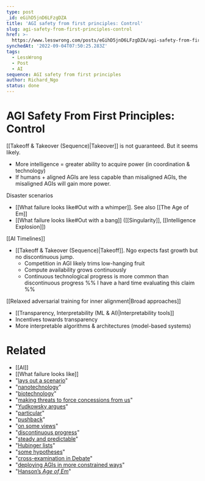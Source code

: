 ```yaml
---
type: post
_id: eGihD5jnD6LFzgDZA
title: 'AGI safety from first principles: Control'
slug: agi-safety-from-first-principles-control
href: >-
  https://www.lesswrong.com/posts/eGihD5jnD6LFzgDZA/agi-safety-from-first-principles-control
synchedAt: '2022-09-04T07:50:25.283Z'
tags:
  - LessWrong
  - Post
  - AI
sequence: AGI safety from first principles
author: Richard_Ngo
status: done
---
```


# AGI Safety From First Principles: Control

[[Takeoff & Takeover (Sequence)|Takeover]] is not guaranteed. But it seems likely.

- More intelligence = greater ability to acquire power (in coordination & technology)
- If humans + aligned AGIs are less capable than misaligned AGIs, the misaligned AGIs will gain more power.

Disaster scenarios

- [[What failure looks like#Out with a whimper]]. See also [[The Age of Em]]
- [[What failure looks like#Out with a bang]] ([[Singularity]], [[Intelligence Explosion]])

[[AI Timelines]]

- [[Takeoff & Takeover (Sequence)|Takeoff]]. Ngo expects fast growth but no discontinuous jump.
	- Competition in AGI likely trims low-hanging fruit
	- Compute availability grows continuously
	- Continuous technological progress is more common than discontinuous progress %% I have a hard time evaluating this claim %%

[[Relaxed adversarial training for inner alignment|Broad approaches]]

- [[Transparency, Interpretability (ML & AI)|Interpretability tools]]
- Incentives towards transparency
- More interpretable algorithms & architectures (model-based systems)

# Related

- [[AI]]
- [[What failure looks like]]
- "[lays out a scenario](https://ageofem.com/)"
- "[nanotechnology](http://intelligence.org/files/AIPosNegFactor.pdf)"
- "[biotechnology](https://80000hours.org/problem-profiles/positively-shaping-artificial-intelligence/)"
- "[making threats to force concessions from us](https://www.lesswrong.com/s/p947tK8CoBbdpPtyK)"
- "[Yudkowsky argues](https://intelligence.org/files/IEM.pdf)"
- "[particular](https://aiimpacts.org/likelihood-of-discontinuous-progress-around-the-development-of-agi/)"
- "[pushback](https://sideways-view.com/2018/02/24/takeoff-speeds/)"
- "[on some views](http://www.incompleteideas.net/IncIdeas/BitterLesson.html)"
- "[discontinuous progress](https://aiimpacts.org/discontinuous-progress-investigation/)"
- "[steady and predictable](https://aiimpacts.org/historic-trends-in-chess-ai/)"
- "[Hubinger lists](https://www.lesswrong.com/posts/9Dy5YRaoCxH9zuJqa/relaxed-adversarial-training-for-inner-alignment#The_core_problem__transparency)"
- "[some hypotheses](https://en.wikipedia.org/wiki/Cooperative_eye_hypothesis)"
- "[cross-examination in Debate](https://www.alignmentforum.org/posts/Br4xDbYu4Frwrb64a/writeup-progress-on-ai-safety-via-debate-1)"
- "[deploying AGIs in more constrained ways](https://www.alignmentforum.org/posts/Fji2nHBaB6SjdSscr/safer-sandboxing-via-population-separation)"
- "[Hanson’s _Age of Em_](https://ageofem.com/)"

